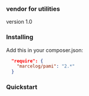 ### vendor for utilities
version 1.0

### Installing
Add this in your composer.json:

```json
  "require": {
    "marcelog/pami": "2.*"
  }
```

### Quickstart
